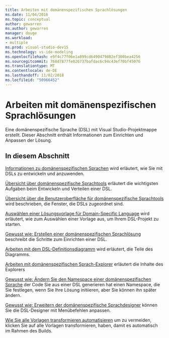 ```yaml
---
title: Arbeiten mit domänenspezifischen Sprachlösungen
ms.date: 11/04/2016
ms.topic: conceptual
author: gewarren
ms.author: gewarren
manager: douge
ms.workload:
- multiple
ms.prod: visual-studio-dev15
ms.technology: vs-ide-modeling
ms.openlocfilehash: e9f4c77f06e1a899cd6490479802ef300bea4256
ms.sourcegitcommit: 768d7877fe826737bafdac6c94c43ef70bf45076
ms.translationtype: MT
ms.contentlocale: de-DE
ms.lasthandoff: 11/02/2018
ms.locfileid: "50966452"
---
```

# <a name="working-with-domain-specific-language-solutions"></a>Arbeiten mit domänenspezifischen Sprachlösungen
Eine domänenspezifische Sprache (DSL) mit Visual Studio-Projektmappe erstellt. Dieser Abschnitt enthält Informationen zum Einrichten und Anpassen der Lösung.

## <a name="in-this-section"></a>In diesem Abschnitt
 [Informationen zu domänenspezifischen Sprachen](../modeling/about-domain-specific-languages.md) wird erläutert, wie Sie mit DSLs zu entwickeln und anzuwenden.

 [Übersicht über domänenspezifische Sprachtools](../modeling/overview-of-domain-specific-language-tools.md) erläutert die wichtigsten Aufgaben beim Entwickeln und Verteilen einer DSL.

 [Übersicht über die Benutzeroberfläche für domänenspezifische Sprachtools](../modeling/overview-of-the-domain-specific-language-tools-user-interface.md) wird beschrieben, die Fenster, die DSLs zugeordnet sind.

 [Auswählen einer Lösungsvorlage für Domain-Specific Language](../modeling/choosing-a-domain-specific-language-solution-template.md) wird erläutert, wie zum Auswählen einer Vorlage aus, um Ihrem DSL-Projekt zu starten.

 [Gewusst wie: Erstellen einer domänenspezifischen Sprachlösung](../modeling/how-to-create-a-domain-specific-language-solution.md) beschreibt die Schritte zum Einrichten einer DSL.

 [Arbeiten mit dem DSL-Definitionsdiagramm](../modeling/working-with-the-dsl-definition-diagram.md) wird erläutert, die Teile des Diagramms.

 [Arbeiten mit domänenspezifischen Sprach-Explorer](../modeling/working-with-the-domain-specific-language-explorer.md) erläutert die Inhalte des Explorers

 [Gewusst wie: Ändern Sie den Namespace einer domänenspezifischen Sprache](../modeling/how-to-change-the-namespace-of-a-domain-specific-language.md) der Code Sie aus einer DSL generieren hat einen Namespace, die Sie festlegen, wenn Sie Ihre Lösung initiieren, aber Sie können ihn später ändern.

 [Gewusst wie: Erweitern der domänenspezifische Sprachdesigner](../modeling/how-to-extend-the-domain-specific-language-designer.md) können Sie die DSL-Designer mit Menübefehlen anpassen.

 [Wie Sie alle Vorlagen transformieren automatisieren](/previous-versions/visualstudio/visual-studio-2012/ff521399\(v\=vs.110\)) um zu vermeiden, klicken Sie auf alle Vorlagen transformieren, haben, damit es automatisch im Rahmen des Builds.